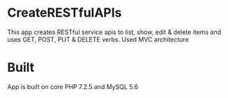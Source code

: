 # CreateRESTfulAPIs

This app creates RESTful service apis to list, show, edit & delete items and uses GET, POST, PUT & DELETE verbs. Used MVC architecture

# Built
App is built on core PHP 7.2.5 and MySQL 5.6
